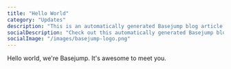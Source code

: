 ```yaml
---
title: "Hello World"
category: "Updates"
description: "This is an automatically generated Basejump blog article!"
socialDescription: "Check out this automatically generated Basejump blog article!"
socialImage: "/images/basejump-logo.png"
---
```


Hello world, we're Basejump. It's awesome to meet you.